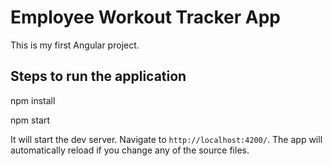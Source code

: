 # Employee Workout Tracker App

This is my first Angular project. 

## Steps to run the application

npm install

npm start

It will start the dev server. Navigate to `http://localhost:4200/`. The app will automatically reload if you change any of the source files.
